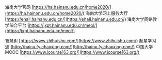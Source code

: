 海南大学官网 [https://ha.hainanu.edu.cn/home2020/](https://ha.hainanu.edu.cn/home2020/)
海南大学网上服务大厅 [https://ehall.hainanu.edu.cn/](https://ehall.hainanu.edu.cn/)
海南大学网络教学综合平台 [https://jxpt.hainanu.edu.cn/meol/](https://jxpt.hainanu.edu.cn/meol/)

智慧树 [https://www.zhihuishu.com/](https://www.zhihuishu.com/)
超星学习通 [http://hainu.fy.chaoxing.com/](http://hainu.fy.chaoxing.com/)
中国大学MOOC [https://www.icourse163.org/](https://www.icourse163.org/)